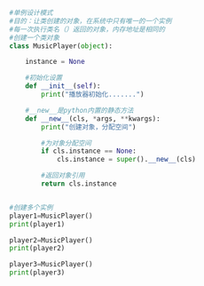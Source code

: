 
<BlogInfo id="746" title="19.new方法" author="白日梦想猿" pv=0 read_times=0 pre_cost_time=0分27秒 category="面向对象的特性" tag_list="['面向对象的特性']" create_time="2020.03.16 13:45:25" update_time="2020.03.16 14:27:46" />

```python
#单例设计模式
#目的：让类创建的对象，在系统中只有唯一的一个实例
#每一次执行类名（）返回的对象，内存地址是相同的
#创建一个类对象
class MusicPlayer(object):

    instance = None

    #初始化设置
    def __init__(self):
        print("播放器初始化.......")

    #__new__是python内置的静态方法
    def __new__(cls, *args, **kwargs):
        print("创建对象，分配空间")

        #为对象分配空间
        if cls.instance == None:
            cls.instance = super().__new__(cls)

        #返回对象引用
        return cls.instance


#创建多个实例
player1=MusicPlayer()
print(player1)

player2=MusicPlayer()
print(player2)

player3=MusicPlayer()
print(player3)
```
